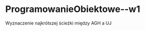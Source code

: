 ProgramowanieObiektowe--w1
==========================

Wyznaczenie najkrótszej ścieżki między AGH a UJ
